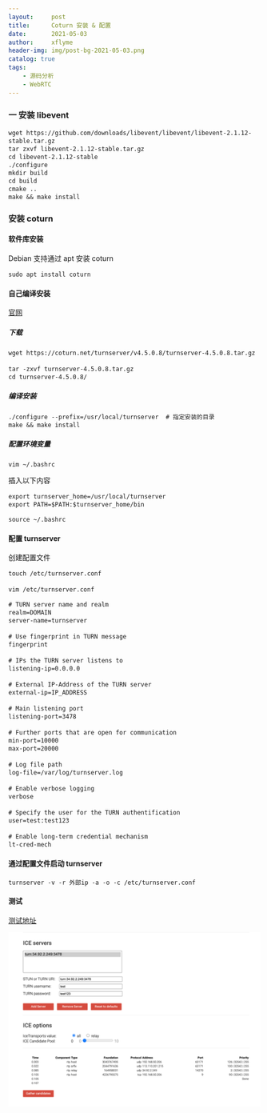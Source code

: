 ```yaml
---
layout:     post
title:      Coturn 安装 & 配置
date:       2021-05-03
author:     xflyme
header-img: img/post-bg-2021-05-03.png
catalog: true
tags:
    - 源码分析
    - WebRTC
---
```



### 一 安装 libevent
```
wget https://github.com/downloads/libevent/libevent/libevent-2.1.12-stable.tar.gz
tar zxvf libevent-2.1.12-stable.tar.gz
cd libevent-2.1.12-stable
./configure
mkdir build
cd build
cmake ..
make && make install
```

### 安装 coturn
#### 软件库安装
Debian 支持通过 apt  安装 coturn
```
sudo apt install coturn
```

#### 自己编译安装
 [官网](https://coturn.net/turnserver) 
##### 下载

```
wget https://coturn.net/turnserver/v4.5.0.8/turnserver-4.5.0.8.tar.gz

tar -zxvf turnserver-4.5.0.8.tar.gz
cd turnserver-4.5.0.8/
```

##### 编译安装
```
./configure --prefix=/usr/local/turnserver  # 指定安装的目录
make && make install
```

##### 配置环境变量

```
vim ~/.bashrc
```

插入以下内容

```
export turnserver_home=/usr/local/turnserver
export PATH=$PATH:$turnserver_home/bin
```

```
source ~/.bashrc
```

#### 配置 turnserver

创建配置文件
```
touch /etc/turnserver.conf

vim /etc/turnserver.conf
```

```
# TURN server name and realm
realm=DOMAIN
server-name=turnserver

# Use fingerprint in TURN message
fingerprint

# IPs the TURN server listens to
listening-ip=0.0.0.0

# External IP-Address of the TURN server
external-ip=IP_ADDRESS

# Main listening port
listening-port=3478

# Further ports that are open for communication
min-port=10000
max-port=20000

# Log file path
log-file=/var/log/turnserver.log

# Enable verbose logging
verbose

# Specify the user for the TURN authentification
user=test:test123

# Enable long-term credential mechanism
lt-cred-mech
```

#### 通过配置文件启动 turnserver

```
turnserver -v -r 外部ip -a -o -c /etc/turnserver.conf
```


#### 测试
[测试地址](https://webrtc.github.io/samples/src/content/peerconnection/trickle-ice/)

![图一](/img/webrtc-0-1.png)






































